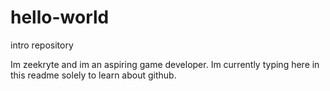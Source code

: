 # hello-world
intro repository

Im zeekryte and im an aspiring game developer. Im currently typing here in this readme solely to learn about github.
